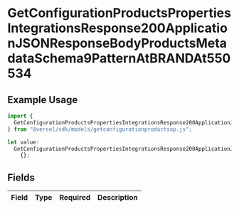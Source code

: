 # GetConfigurationProductsPropertiesIntegrationsResponse200ApplicationJSONResponseBodyProductsMetadataSchema9PatternAtBRANDAt550534

## Example Usage

```typescript
import {
  GetConfigurationProductsPropertiesIntegrationsResponse200ApplicationJSONResponseBodyProductsMetadataSchema9PatternAtBRANDAt550534,
} from "@vercel/sdk/models/getconfigurationproductsop.js";

let value:
  GetConfigurationProductsPropertiesIntegrationsResponse200ApplicationJSONResponseBodyProductsMetadataSchema9PatternAtBRANDAt550534 =
    {};
```

## Fields

| Field       | Type        | Required    | Description |
| ----------- | ----------- | ----------- | ----------- |